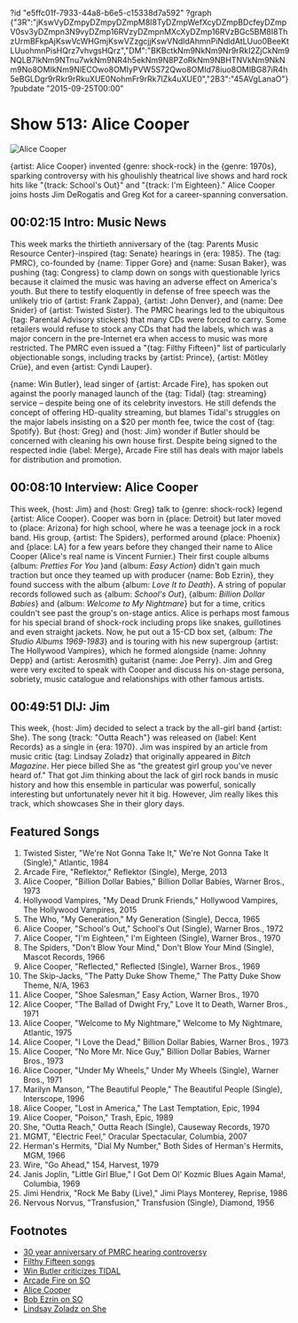?id "e5ffc01f-7933-44a8-b6e5-c15338d7a592"
?graph {"3R":"jKswVyDZmpyDZmpyDZmpM8I8TyDZmpWefXcyDZmpBDcfeyDZmpV0sv3yDZmpn3N9vyDZmp16RVzyDZmpnMXcXyDZmp16RVzBGc5BM8I8ThzUrmBFkpAjKswVcWHGmjKswVZzgcjjKswVNdldAhmnPiNdldAtLUuo0BeeKtLUuohmnPisHQrz7vhvgsHQrz","DM":"BKBctkNm9NkNm9Nr9rRkI2ZjCkNm9NQLB7lkNm9NTnu7wkNm9NR4h5ekNm9N8PZoRkNm9NBHTNVkNm9NkNm9No8OMIkNm9NlECOwo8OMIyPVW5S72Qwo8OMId78iuo8OMIBG87iR4h5eBGLDgr9rRkr9rRkuXUE0NohmFr9rRk7IZk4uXUE0","2B3":"45AVgLanaO"}
?pubdate "2015-09-25T00:00"

# Show 513: Alice Cooper
![Alice Cooper](https://static.soundopinions.org/images/2015/alicecooper_web.jpg)

{artist: Alice Cooper} invented {genre: shock-rock} in the {genre: 1970s}, sparking controversy with his ghoulishly theatrical live shows and hard rock hits like "{track: School's Out}" and "{track: I'm Eighteen}." Alice Cooper joins hosts Jim DeRogatis and Greg Kot for a career-spanning conversation.


## 00:02:15 Intro: Music News
This week marks the thirtieth anniversary of the {tag: Parents Music Resource Center}-inspired {tag: Senate} hearings in {era: 1985}. The {tag: PMRC}, co-founded by {name: Tipper Gore} and {name: Susan Baker}, was pushing {tag: Congress} to clamp down on songs with questionable lyrics because it claimed the music was having an adverse effect on America's youth. But there to testify eloquently in defense of free speech was the unlikely trio of {artist: Frank Zappa}, {artist: John Denver}, and {name: Dee Snider} of {artist: Twisted Sister}. The PMRC hearings led to the ubiquitous {tag: Parental Advisory stickers} that many CDs were forced to carry. Some retailers would refuse to stock any CDs that had the labels, which was a major concern in the pre-Internet era when access to music was more restricted. The PMRC even issued a "{tag: Filthy Fifteen}" list of particularly objectionable songs, including tracks by {artist: Prince}, {artist: Mötley Crüe}, and even {artist: Cyndi Lauper}.


{name: Win Butler}, lead singer of {artist: Arcade Fire}, has spoken out against the poorly managed launch of the {tag: Tidal} {tag: streaming} service – despite being one of its celebrity investors. He still defends the concept of offering HD-quality streaming, but blames Tidal's struggles on the major labels insisting on a $20 per month fee, twice the cost of {tag: Spotify}. But {host: Greg} and {host: Jim} wonder if Butler should be concerned with cleaning his own house first. Despite being signed to the respected indie {label: Merge}, Arcade Fire still has deals with major labels for distribution and promotion.


## 00:08:10 Interview: Alice Cooper
This week, {host: Jim} and {host: Greg} talk to {genre: shock-rock} legend {artist: Alice Cooper}. Cooper was born in {place: Detroit} but later moved to {place: Arizona} for high school, where he was a teenage jock in a rock band. His group, {artist: The Spiders}, performed around {place: Phoenix} and {place: LA} for a few years before they changed their name to Alice Cooper (Alice's real name is Vincent Furnier.) Their first couple albums {album: *Pretties For You* }and {album: *Easy Action*} didn't gain much traction but once they teamed up with producer {name: Bob Ezrin}, they found success with the album {album: *Love It to Death*}. A string of popular records followed such as {album: *School's Out*}, {album: *Billion Dollar Babies*} and {album: *Welcome to My Nightmare*} but for a time, critics couldn't see past the group's on-stage antics. Alice is perhaps most famous for his special brand of shock-rock including props like snakes, guillotines and even straight jackets. Now, he put out a 15-CD box set, {album: *The Studio Albums 1969-1983*} and is touring with his new supergroup {artist: The Hollywood Vampires}, which he formed alongside {name: Johnny Depp} and {artist: Aerosmith} guitarist {name: Joe Perry}. Jim and Greg were very excited to speak with Cooper and discuss his on-stage persona, sobriety, music catalogue and relationships with other famous artists.

## 00:49:51 DIJ: Jim

This week, {host: Jim} decided to select a track by the all-girl band {artist: She}. The song {track: "Outta Reach"} was released on {label: Kent Records} as a single in {era: 1970}. Jim was inspired by an article from music critic {tag: Lindsay Zoladz} that originally appeared in *Bitch Magazine*. Her piece billed She as "the greatest girl group you've never heard of." That got Jim thinking about the lack of girl rock bands in music history and how this ensemble in particular was powerful, sonically interesting but unfortunately never hit it big. However, Jim really likes this track, which showcases She in their glory days.

## Featured Songs
1. Twisted Sister, "We're Not Gonna Take It," We're Not Gonna Take It (Single)," Atlantic, 1984
1. Arcade Fire, "Reflektor," Reflektor (Single), Merge, 2013 
1. Alice Cooper, "Billion Dollar Babies," Billion Dollar Babies, Warner Bros., 1973
1. Hollywood Vampires, "My Dead Drunk Friends," Hollywood Vampires, The Hollywood Vampires, 2015 
1. The Who, "My Generation," My Generation (Single), Decca, 1965 
1. Alice Cooper, "School's Out," School's Out (Single), Warner Bros., 1972
1. Alice Cooper, "I'm Eighteen," I'm Eighteen (Single), Warner Bros., 1970
1. The Spiders, "Don't Blow Your Mind," Don't Blow Your Mind (Single), Mascot Records, 1966
1. Alice Cooper, "Reflected," Reflected (Single), Warner Bros., 1969
1. The Skip-Jacks, "The Patty Duke Show Theme," The Patty Duke Show Theme, N/A, 1963
1. Alice Cooper, "Shoe Salesman," Easy Action, Warner Bros., 1970 
1. Alice Cooper, "The Ballad of Dwight Fry," Love It to Death, Warner Bros., 1971 
1. Alice Cooper, "Welcome to My Nightmare," Welcome to My Nightmare, Atlantic, 1975
1. Alice Cooper, "I Love the Dead," Billion Dollar Babies, Warner Bros., 1973
1. Alice Cooper, "No More Mr. Nice Guy," Billion Dollar Babies, Warner Bros., 1973
1. Alice Cooper, "Under My Wheels," Under My Wheels (Single), Warner Bros., 1971
1. Marilyn Manson, "The Beautiful People," The Beautiful People (Single), Interscope, 1996
1. Alice Cooper, "Lost in America," The Last Temptation, Epic, 1994
1. Alice Cooper, "Poison," Trash, Epic, 1989
1. She, "Outta Reach," Outta Reach (Single), Causeway Records, 1970
1. MGMT, "Electric Feel," Oracular Spectacular, Columbia, 2007
1. Herman's Hermits, "Dial My Number," Both Sides of Herman's Hermits, MGM, 1966 
1. Wire, "Go Ahead," 154, Harvest, 1979
1. Janis Joplin, "Little Girl Blue," I Got Dem Ol' Kozmic Blues Again Mama!, Columbia, 1969
1. Jimi Hendrix, "Rock Me Baby (Live)," Jimi Plays Monterey, Reprise, 1986
1. Nervous Norvus, "Transfusion," Transfusion (Single), Diamond, 1956


## Footnotes
- [30 year anniversary of PMRC hearing controversy](http://www.rollingstone.com/music/news/dee-snider-on-pmrc-hearing-i-was-a-public-enemy-20150918)
- [Filthy Fifteen songs](http://www.nndb.com/lists/405/000093126/)
- [Win Butler criticizes TIDAL](http://www.billboard.com/articles/business/6700762/arcade-fire-frontman-says-tidals-launch-was-poorly-managed-slams-clueless)
- [Arcade Fire on SO](/show/85/#arcadefire)
- [Alice Cooper](http://www.alicecooper.com/)
- [Bob Ezrin on SO](/show/305/#bobezrin)
- [Lindsay Zoladz on She](https://bitchmedia.org/article/and-she-was)
